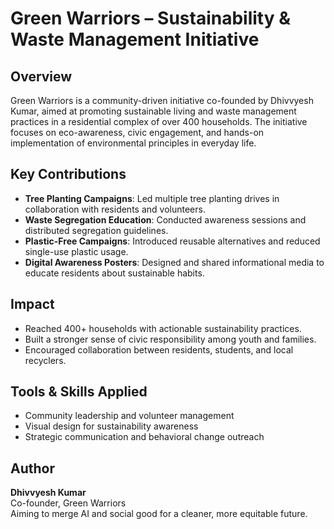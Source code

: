 # Green Warriors – Sustainability & Waste Management Initiative

## Overview
Green Warriors is a community-driven initiative co-founded by Dhivvyesh Kumar, aimed at promoting sustainable living and waste management practices in a residential complex of over 400 households. The initiative focuses on eco-awareness, civic engagement, and hands-on implementation of environmental principles in everyday life.

## Key Contributions
- **Tree Planting Campaigns**: Led multiple tree planting drives in collaboration with residents and volunteers.
- **Waste Segregation Education**: Conducted awareness sessions and distributed segregation guidelines.
- **Plastic-Free Campaigns**: Introduced reusable alternatives and reduced single-use plastic usage.
- **Digital Awareness Posters**: Designed and shared informational media to educate residents about sustainable habits.

## Impact
- Reached 400+ households with actionable sustainability practices.
- Built a stronger sense of civic responsibility among youth and families.
- Encouraged collaboration between residents, students, and local recyclers.

## Tools & Skills Applied
- Community leadership and volunteer management
- Visual design for sustainability awareness
- Strategic communication and behavioral change outreach

## Author
**Dhivvyesh Kumar**  
Co-founder, Green Warriors  
Aiming to merge AI and social good for a cleaner, more equitable future.
